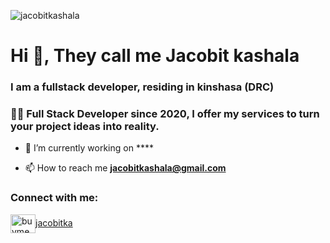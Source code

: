 <p align="left"> <img src="https://komarev.com/ghpvc/?username=jacobitkashala&label=Profile%20views&color=0e75b6&style=flat" alt="jacobitkashala" /> </p>

<h1 align="left">Hi 👋, They call me Jacobit kashala</h1>
<h3 align="left">
I am a fullstack developer, residing in kinshasa (DRC)</h3>
<h3 align="left">👨‍💻 Full Stack Developer since 2020, I offer my services to turn your project ideas into reality.</h3>


- 🔭 I’m currently working on ****

- 📫 How to reach me **jacobitkashala@gmail.com**

<h3 align="left">Connect with me:</h3>
<p align="left">
<a href="https://discord.gg/buymeacoffee username" target="blank"><img align="center" src="https://raw.githubusercontent.com/rahuldkjain/github-profile-readme-generator/master/src/images/icons/Social/discord.svg" alt="buymeacoffee username" height="30" width="40" />jacobitka</a>
</p>
